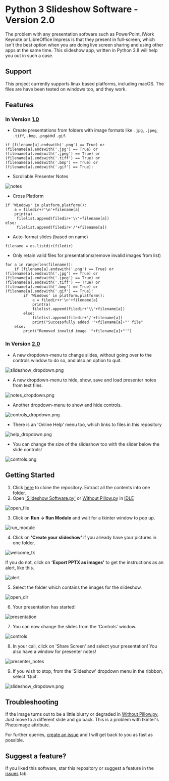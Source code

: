 # Python 3 Slideshow Software - Version 2.0
The problem with any presentation software such as PowerPoint, iWork Keynote or LibreOffice Impress is that they present in full-screen, which isn't the best option when you are doing live screen sharing and using other apps at the same time. This slideshow app, written in Python 3.8 will help you out in such a case.
## Support
This project currently supports linux based platforms, including macOS. The files are have been tested on windows too, and they work.

## Features 
### In Version [1.0](https://github.com/VismayaAtreya/Python3-Slideshow-Software/tree/Version-1.0)

* Create presentations from folders with image formats like `.jpg`, `.jpeg`, `.tiff`, `.bmp`, `.png`and `.gif`.
```
if (filename[a].endswith('.png') == True) or (filename[a].endswith('.jpg') == True) or (filename[a].endswith('.jpeg') == True) or (filename[a].endswith('.tiff') == True) or (filename[a].endswith('.bmp') == True) or (filename[a].endswith('.gif') == True):
```
* Scrollable Presenter Notes

![notes](https://github.com/VismayaAtreya/Python3-Slideshow-Software/blob/Version-1.0/User%20Guide%20Images/presenter_notes.png)

* Cross Platform
```
if 'Windows' in platform.platform():
    a = filedir+r'\n'+filename[a]
    print(a)
     filelist.append(filedir+'\\'+filename[a])
else:
     filelist.append(filedir+'/'+filename[a])
```
* Auto-format slides (based on name)
```
filename = os.listdir(filedir)
```
* Only retain valid files for presentations(remove invalid images from list)
```
for a in range(len(filename)):
    if (filename[a].endswith('.png') == True) or (filename[a].endswith('.jpg') == True) or (filename[a].endswith('.jpeg') == True) or (filename[a].endswith('.tiff') == True) or (filename[a].endswith('.bmp') == True) or (filename[a].endswith('.gif') == True):
        if 'Windows' in platform.platform():
            a = filedir+r'\n'+filename[a]
            print(a)
            filelist.append(filedir+'\\'+filename[a])
        else:
            filelist.append(filedir+'/'+filename[a])
            print("Successfully added '"+filename[a]+"' file"
    else:
        print("Removed invalid image '"+filename[a]+"'")
```

### In Version [2.0](https://github.com/VismayaAtreya/Python3-Slideshow-Software/)

* A new dropdown-menu to change slides, without going over to the controls window to do so, and also an option to quit.

![slideshow_dropdown.png](https://github.com/VismayaAtreya/Python3-Slideshow-Software/blob/master/User%20Guide%20Images/slideshow_dropdown.png)

* A new dropdown-menu to hide, show, save and load presenter notes from text files.

![notes_dropdown.png](https://github.com/VismayaAtreya/Python3-Slideshow-Software/blob/master/User%20Guide%20Images/notes_dropdown.png)

* Another dropdown-menu to show and hide controls.

![controls_dropdown.png](https://github.com/VismayaAtreya/Python3-Slideshow-Software/blob/master/User%20Guide%20Images/controls_dropdown.png)

* There is an 'Online Help' menu too, which links to files in this repository

![help_dropdown.png](https://github.com/VismayaAtreya/Python3-Slideshow-Software/blob/master/User%20Guide%20Images/help_dropdown.png)

* You can change the size of the slideshow too with the slider below the slide controls!

![controls.png](https://github.com/VismayaAtreya/Python3-Slideshow-Software/blob/master/User%20Guide%20Images/controls.png)

## Getting Started
1. Click [here](https://github.com/VismayaAtreya/Python3-Slideshow-Software/archive/master.zip) to clone the repository. Extract all the contents into one folder.
2. Open ['Slideshow Software.py'](https://github.com/VismayaAtreya/Python3-Slideshow-Software/blob/master/Slideshow%20Software.py) or [Without Pillow.py](https://github.com/VismayaAtreya/Python3-Slideshow-Software/blob/master/Without%20Pillow.py) in [IDLE](https://docs.python.org/3/library/idle.html)

![open_file](https://github.com/VismayaAtreya/Python3-Slideshow-Software/blob/master/User%20Guide%20Images/open_file.png)

3. Click on <b>Run -> Run Module</b> and wait for a tkinter window to pop up.

![run_module](https://github.com/VismayaAtreya/Python3-Slideshow-Software/blob/master/User%20Guide%20Images/run_module.png)

4. Click on <b>'Create your slideshow'</b> if you already have your pictures in one folder.

![welcome_tk](https://github.com/VismayaAtreya/Python3-Slideshow-Software/blob/master/User%20Guide%20Images/welcome_tk.png)

If you do not, click on <b>'Export PPTX as images'</b> to get the instructions as an alert, like this.

![alert](https://github.com/VismayaAtreya/Python3-Slideshow-Software/blob/master/User%20Guide%20Images/alert.png)

5. Select the folder which contains the images for the slideshow.

![open_dir](https://github.com/VismayaAtreya/Python3-Slideshow-Software/blob/master/User%20Guide%20Images/open_dir.png)

6. Your presentation has started!

![presentation](https://github.com/VismayaAtreya/Python3-Slideshow-Software/blob/master/User%20Guide%20Images/presentation.png)

7. You can now change the slides from the 'Controls' window.

![controls](https://github.com/VismayaAtreya/Python3-Slideshow-Software/blob/master/User%20Guide%20Images/controls.png)

8. In your call, click on 'Share Screen' and select your presentation! You also have a window for presenter notes!

![presenter_notes](https://github.com/VismayaAtreya/Python3-Slideshow-Software/blob/master/User%20Guide%20Images/presenter_notes.png)

9. If you wish to stop, from the 'Slideshow' dropdown menu in the ribbbon, select 'Quit'.

![slideshow_dropdown.png](https://github.com/VismayaAtreya/Python3-Slideshow-Software/blob/master/User%20Guide%20Images/slideshow_dropdown.png)

## Troubleshooting

If the image turns out to be a little blurry or degraded in [Without Pillow.py](https://github.com/VismayaAtreya/Python3-Slideshow-Software/blob/master/Without%20Pillow.py), Just move to a different slide and go back. This is a problem with tkinter's Photoimage attribute.

For further queries, [create an issue](https://github.com/VismayaAtreya/Python3-Slideshow-Software/issues/new/choose) and I will get back to you as fast as possible.

## Suggest a feature?
If you liked this software, star this repository or suggest a feature in the [issues](https://github.com/VismayaAtreya/Python3-Slideshow-Software/issues) tab.
